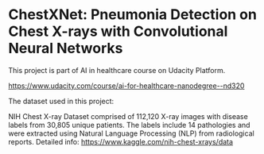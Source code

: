 # ChestXNet: Pneumonia Detection on Chest X-rays with Convolutional Neural Networks

This project is part of AI in healthcare course on Udacity Platform. 

https://www.udacity.com/course/ai-for-healthcare-nanodegree--nd320


The dataset used in this project: 

NIH Chest X-ray Dataset comprised of 112,120 X-ray images with disease labels from 30,805 unique patients.
The labels include 14 pathologies and were extracted using Natural Language Processing (NLP) from radiological reports.
Detailed info: https://www.kaggle.com/nih-chest-xrays/data 



